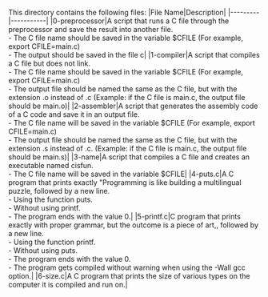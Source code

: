 This directory contains the following files:
|File Name|Description|
|---------|-----------|
|0-preprocessor|A script that runs a C file through the preprocessor and save the result into another file.<br> - The C file name should be saved in the variable $CFILE (For example, export CFILE=main.c)<br> - The output should be saved in the file c|
|1-compiler|A script that compiles a C file but does not link. <br> - The C file name should be saved in the variable $CFILE (For example, export CFILE=main.c) <br> - The output file should be named the same as the C file, but with the extension .o instead of .c (Example: if the C file is main.c, the output file should be main.o)|
|2-assembler|A script that generates the assembly code of a C code and save it in an output file.<br>- The C file name will be saved in the variable $CFILE (For example, export CFILE=main.c)<br>- The output file should be named the same as the C file, but with the extension .s instead of .c. (Example: if the C file is main.c, the output file should be main.s)|
|3-name|A script that compiles a C file and creates an executable named cisfun. <br> - The C file name will be saved in the variable $CFILE|
|4-puts.c|A C program that prints exactly "Programming is like building a multilingual puzzle, followed by a new line. <br> - Using  the function puts. <br> - Without using printf. <br> - The program ends with the value 0.|
|5-printf.c|C program that prints exactly with proper grammar, but the outcome is a piece of art,, followed by a new line.<br> - Using  the function printf. <br> - Without using puts. <br> - The program ends with the value 0. <br> - The program gets compiled without warning when using the -Wall gcc option.|
|6-size.c|A C program that prints the size of various types on the computer it is compiled and run on.|
